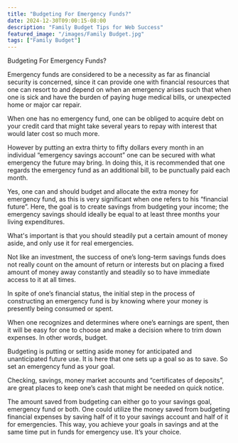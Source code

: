 ```yaml
---
title: "Budgeting For Emergency Funds?"
date: 2024-12-30T09:00:15-08:00
description: "Family Budget Tips for Web Success"
featured_image: "/images/Family Budget.jpg"
tags: ["Family Budget"]
---
```


Budgeting For Emergency Funds?

Emergency funds are considered to be a necessity as far as financial security is concerned, since it can provide one with financial resources that one can resort to and depend on when an emergency arises such that when one is sick and have the burden of paying huge medical bills, or unexpected home or major car repair. 

When one has no emergency fund, one can be obliged to acquire debt on your credit card that might take several years to repay with interest that would later cost so much more.

However by putting an extra thirty to fifty dollars every month in an individual “emergency savings account” one can be secured with what emergency the future may bring. In doing this, it is recommended that one regards the emergency fund as an additional bill, to be punctually paid each month.

Yes, one can and should budget and allocate the extra money for emergency fund, as this is very significant when one refers to his “financial future”. Here, the goal is to create savings from budgeting your income; the emergency savings should ideally be equal to at least three months your living expenditures. 

What's important is that you should steadily put a certain amount of money aside, and only use it for real emergencies. 

Not like an investment, the success of one’s long-term savings funds does not really count on the amount of return or interests but on placing a fixed amount of money away constantly and steadily so to have immediate access to it at all times.

In spite of one’s financial status, the initial step in the process of constructing an emergency fund is by knowing where your money is presently being consumed or spent. 

When one recognizes and determines where one’s earnings are spent, then it will be easy for one to choose and make a decision where to trim down expenses. In other words, budget.

Budgeting is putting or setting aside money for anticipated and unanticipated future use.  It is here that one sets up a goal so as to save.  So set an emergency fund as your goal.

Checking, savings, money market accounts and “certificates of deposits”, are great places to keep one’s cash that might be needed on quick notice. 

The amount saved from budgeting can either go to your savings goal, emergency fund or both.  One could utilize the money saved from budgeting financial expenses by saving half of it to your savings account and half of it for emergencies. This way, you achieve your goals in savings and at the same time put in funds for emergency use.  It’s your choice.


